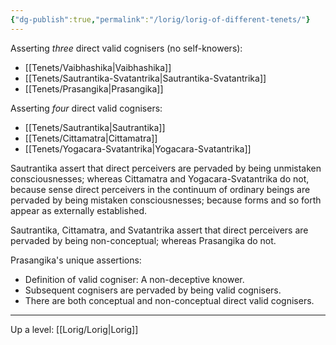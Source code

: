 ```yaml
---
{"dg-publish":true,"permalink":"/lorig/lorig-of-different-tenets/"}
---
```


Asserting *three* direct valid cognisers (no self-knowers):
- [[Tenets/Vaibhashika\|Vaibhashika]]
- [[Tenets/Sautrantika-Svatantrika\|Sautrantika-Svatantrika]]
- [[Tenets/Prasangika\|Prasangika]]

Asserting *four* direct valid cognisers:
- [[Tenets/Sautrantika\|Sautrantika]]
- [[Tenets/Cittamatra\|Cittamatra]]
- [[Tenets/Yogacara-Svatantrika\|Yogacara-Svatantrika]]

Sautrantika assert that direct perceivers are pervaded by being unmistaken consciousnesses; whereas Cittamatra and Yogacara-Svatantrika do not, because sense direct perceivers in the continuum of ordinary beings are pervaded by being mistaken consciousnesses; because forms and so forth appear as externally established.

Sautrantika, Cittamatra, and Svatantrika assert that direct perceivers are pervaded by being non-conceptual; whereas Prasangika do not.

Prasangika's unique assertions:
- Definition of valid cogniser: A non-deceptive knower.
- Subsequent cognisers are pervaded by being valid cognisers.
- There are both conceptual and non-conceptual direct valid cognisers.
---

Up a level: [[Lorig/Lorig\|Lorig]]